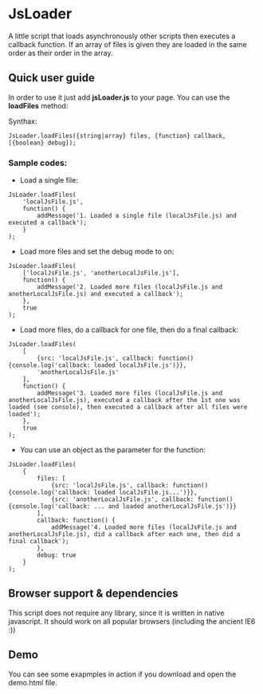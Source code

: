 JsLoader
===

A little script that loads asynchronously other scripts then executes a callback function. If an array of files is given they are loaded in the same order as their order in the array.

Quick user guide
---

In order to use it just add **jsLoader.js** to your page. You can use the **loadFiles** method:

Synthax: 
~~~
JsLoader.loadFiles({string|array} files, {function} callback, [{boolean} debug]);
~~~


### Sample codes:

- Load a single file:

~~~
JsLoader.loadFiles(
    'localJsFile.js',
    function() {
        addMessage('1. Loaded a single file (localJsFile.js) and executed a callback');
    }
);
~~~

- Load more files and set the debug mode to on:

~~~
JsLoader.loadFiles(
    ['localJsFile.js', 'anotherLocalJsFile.js'],
    function() {
        addMessage('2. Loaded more files (localJsFile.js and anotherLocalJsFile.js) and executed a callback');
    },
    true
);
~~~

- Load more files, do a callback for one file, then do a final callback:

~~~
JsLoader.loadFiles(
    [
        {src: 'localJsFile.js', callback: function() {console.log('callback: loaded localJsFile.js')}},
        'anotherLocalJsFile.js'
    ],
    function() {
        addMessage('3. Loaded more files (localJsFile.js and anotherLocalJsFile.js), executed a callback after the 1st one was loaded (see console), then executed a callback after all files were loaded');
    },
    true
);
~~~

- You can use an object as the parameter for the function:

~~~
JsLoader.loadFiles(
    {
        files: [
            {src: 'localJsFile.js', callback: function() {console.log('callback: loaded localJsFile.js...')}},
            {src: 'anotherLocalJsFile.js', callback: function() {console.log('callback: ... and loaded anotherLocalJsFile.js')}}
        ],
        callback: function() {
            addMessage('4. Loaded more files (localJsFile.js and anotherLocalJsFile.js), did a callback after each one, then did a final callback');
        },
        debug: true
    }
);
~~~

Browser support & dependencies
---

This script does not require any library, since it is written in native javascript. It should work on all popular browsers (including the ancient IE6 :))

Demo
---

You can see some exapmples in action if you download and open the demo.html file.

